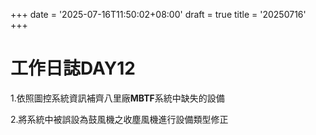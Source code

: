 +++
date = '2025-07-16T11:50:02+08:00'
draft = true
title = '20250716'
+++

# 工作日誌DAY12

<!--more-->

1.依照圖控系統資訊補齊八里廠**MBTF**系統中缺失的設備

2.將系統中被誤設為鼓風機之收塵風機進行設備類型修正